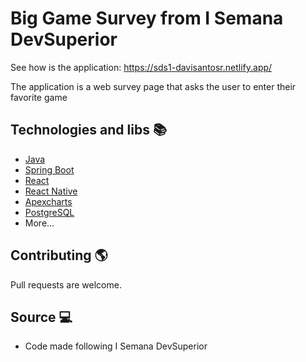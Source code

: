 # Big Game Survey from I Semana DevSuperior

See how is the application: https://sds1-davisantosr.netlify.app/

The application is a web survey page that asks the user to enter their favorite game 

## Technologies and libs :books:

- [Java](https://www.oracle.com/java/technologies/javase-downloads.html)
- [Spring Boot](https://spring.io/projects/spring-boot)
- [React](https://reactjs.org/)
- [React Native](https://reactnative.dev/)
- [Apexcharts](https://apexcharts.com/)
- [PostgreSQL](https://www.postgresql.org/)
- More...

## Contributing :earth_americas:
Pull requests are welcome. 

## Source :computer:
- Code made following I Semana DevSuperior

